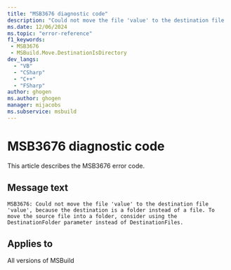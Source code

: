 ```yaml
---
title: "MSB3676 diagnostic code"
description: "Could not move the file 'value' to the destination file 'value', because the destination is a folder instead of a file. To move the source file into a folder, consider using the DestinationFolder parameter instead of DestinationFiles."
ms.date: 12/06/2024
ms.topic: "error-reference"
f1_keywords:
 - MSB3676
 - MSBuild.Move.DestinationIsDirectory
dev_langs:
  - "VB"
  - "CSharp"
  - "C++"
  - "FSharp"
author: ghogen
ms.author: ghogen
manager: mijacobs
ms.subservice: msbuild
---
```


# MSB3676 diagnostic code

<!-- :::ErrorDefinitionDescription::: -->
<!-- :::editable-content name="introDescription"::: -->
This article describes the MSB3676 error code.
<!-- :::editable-content-end::: -->

## Message text

`MSB3676: Could not move the file 'value' to the destination file 'value', because the destination is a folder instead of a file. To move the source file into a folder, consider using the DestinationFolder parameter instead of DestinationFiles.`

<!-- :::editable-content name="postOutputDescription"::: -->
<!--
{StrBegin="MSB3676: "}
-->
<!-- :::editable-content-end::: -->
<!-- :::ErrorDefinitionDescription-end::: -->

## Applies to

All versions of MSBuild
